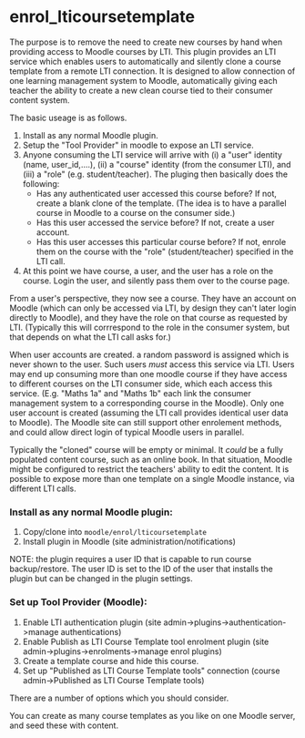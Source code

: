 # enrol_lticoursetemplate

The purpose is to remove the need to create new courses by hand when providing access to Moodle courses by LTI.  This plugin provides an LTI service which enables users to automatically and silently clone a course template from a remote LTI connection.  It is designed to allow connection of one learning management system to Moodle, automatically giving each teacher the ability to create a new clean course tied to their consumer content system.    

The basic useage is as follows.

1. Install as any normal Moodle plugin.
2. Setup the "Tool Provider" in moodle to expose an LTI service.
3. Anyone consuming the LTI service will arrive with (i) a "user" identity (name, user_id,....),  (ii) a "course" identity (from the consumer LTI), and (iii) a "role" (e.g. student/teacher).  The pluging then basically does the following:
   * Has any authenticated user accessed this course before?  If not, create a blank clone of the template.  (The idea is to have a parallel course in Moodle to a course on the consumer side.)
   * Has this user accessed the service before?  If not, create a user account.  
   * Has this user accesses this particular course before?  If not, enrole them on the course with the "role" (student/teacher) specified in the LTI call.
4. At this point we have course, a user, and the user has a role on the course.  Login the user, and silently pass them over to the course page.

From a user's perspective, they now see a course.  They have an account on Moodle (which can only be accessed via LTI, by design they can't later login directly to Moodle), and they have the role on that course as requested by LTI.  (Typically this will corrrespond to the role in the consumer system, but that depends on what the LTI call asks for.)

When user accounts are created. a random password is assigned which is never shown to the user.  Such users _must_ access this service via LTI.  Users may end up consuming more than one moodle course if they have access to different courses on the LTI consumer side, which each access this service. (E.g. "Maths 1a" and "Maths 1b" each link the consumer management system to a corresponding course in the Moodle). Only one user account is created (assuming the LTI call provides identical user data to Moodle).  The Moodle site can still support other enrolement methods, and could allow direct login of typical Moodle users in parallel.

Typically the "cloned" course will be empty or minimal.  It _could_ be a fully populated content course, such as an online book.  In that situation, Moodle might be configured to restrict the teachers' ability to edit the content.  It is possible to expose more than one template on a single Moodle instance, via different LTI calls.

### Install as any normal Moodle plugin:

1. Copy/clone into `moodle/enrol/lticoursetemplate`
2. Install plugin in Moodle (site administration/notifications)

NOTE: the plugin requires a user ID that is capable to run course backup/restore.  The user ID is set to the ID of the user that installs the plugin but can be changed in the plugin settings.

### Set up Tool Provider (Moodle):

1. Enable LTI authentication plugin (site admin->plugins->authentication->manage authentications)
2. Enable Publish as LTI Course Template tool enrolment plugin (site admin->plugins->enrolments->manage enrol plugins)
3. Create a template course and hide this course.
4. Set up "Published as LTI Course Template tools" connection (course admin->Published as LTI Course Template tools)

There are a number of options which you should consider.

You can create as many course templates as you like on one Moodle server, and seed these with content.
